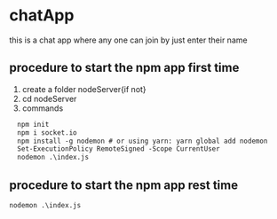 # chatApp
this is a chat app where any one can join by just enter their name


## procedure to start the npm app first time
1. create a folder nodeServer{if not}
2. cd nodeServer
3. commands
  ```diff
    npm init
    npm i socket.io
    npm install -g nodemon # or using yarn: yarn global add nodemon
    Set-ExecutionPolicy RemoteSigned -Scope CurrentUser
    nodemon .\index.js
  ```

## procedure to start the npm app rest time
```nodemon .\index.js```

